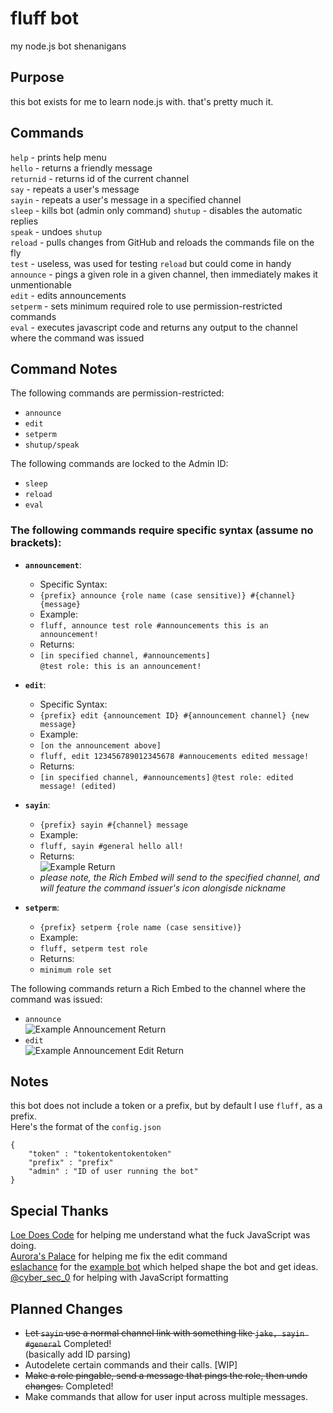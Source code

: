 # fluff bot
my node.js bot shenanigans

## Purpose
this bot exists for me to learn node.js with. that's pretty much it.

## Commands
`help` - prints help menu<br>
`hello` - returns a friendly message<br>
`returnid` - returns id of the current channel<br>
`say` - repeats a user's message<br>
`sayin` - repeats a user's message in a specified channel<br>
`sleep` - kills bot (admin only command)
`shutup` - disables the automatic replies<br>
`speak` - undoes `shutup`<br>
`reload` - pulls changes from GitHub and reloads the commands file on the fly<br>
`test` - useless, was used for testing `reload` but could come in handy<br>
`announce` - pings a given role in a given channel, then immediately makes it unmentionable<br>
`edit` - edits announcements<br>
`setperm` - sets minimum required role to use permission-restricted commands<br>
`eval` - executes javascript code and returns any output to the channel where the command was issued

## Command Notes
The following commands are permission-restricted:
- `announce`<br>
- `edit`<br>
- `setperm`<br>
- `shutup/speak`<br>

The following commands are locked to the Admin ID:
- `sleep`<br>
- `reload`<br>
- `eval`<br>

### The following commands require specific syntax (assume no brackets):<br>
* **`announcement`**:<br>
    - Specific Syntax:<br>
    - `{prefix} announce {role name (case sensitive)} #{channel} {message}`<br>
    - Example:<br>
    - `fluff, announce test role #announcements this is an announcement!`<br>
    - Returns:<br>
    - `[in specified channel, #announcements]`<br>
        `@test role: this is an announcement!`

* **`edit`**:<br>
    - Specific Syntax: <br>
    - `{prefix} edit {announcement ID} #{announcement channel} {new message}`<br>
    - Example:
    - `[on the announcement above]`
    - `fluff, edit 123456789012345678 #annoucements edited message!`
    - Returns:<br>
    - `[in specified channel, #announcements]`
        `@test role: edited message! (edited)`


* **`sayin`**:<br>
    - `{prefix} sayin #{channel} message`<br>
    - Example:
    - `fluff, sayin #general hello all!`
    - Returns:<br>
    ![Example Return](https://i.imgur.com/ZqLrNNO.png)<br>
    - *please note, the Rich Embed will send to the specified channel, and will feature the command issuer's icon alongisde nickname*

* **`setperm`**:<br>
    - `{prefix} setperm {role name (case sensitive)}`<br>
    - Example:<br>
    - `fluff, setperm test role`<br>
    - Returns:<br>
    - `minimum role set`

The following commands return a Rich Embed to the channel where the command was issued:<br>
- `announce`<br>
![Example Announcement Return](https://i.imgur.com/7GelZyc.png)
- `edit`<br>
![Example Announcement Edit Return](https://i.imgur.com/2Ix8d70.png)<br>
## Notes
this bot does not include a token or a prefix, but by default I use `fluff,` as a prefix.<br>
Here's the format of the `config.json`<br>
```
{
    "token" : "tokentokentokentoken"
    "prefix" : "prefix"
    "admin" : "ID of user running the bot"
}
```

## Special Thanks
[Loe Does Code](https://github.com/LoeDoesCode) for helping me understand what the fuck JavaScript was doing.<br>
[Aurora's Palace](https://github.com/AurorasPalace) for helping me fix the edit command<br>
[eslachance](https://github.com/eslachance) for the [example bot](https://gist.github.com/eslachance/3349734a98d30011bb202f47342601d3) which helped shape the bot and get ideas.<br>
[@cyber_sec_0](https://twitter.com/cyber_sec_0) for helping with JavaScript formatting

## Planned Changes
* ~~Let `sayin` use a normal channel link with something like `jake, sayin #general`~~ Completed!<br>
  (basically add ID parsing)<br>
* Autodelete certain commands and their calls. [WIP]<br>
* ~~Make a role pingable, send a message that pings the role, then undo changes.~~ Completed!<br>
* Make commands that allow for user input across multiple messages.